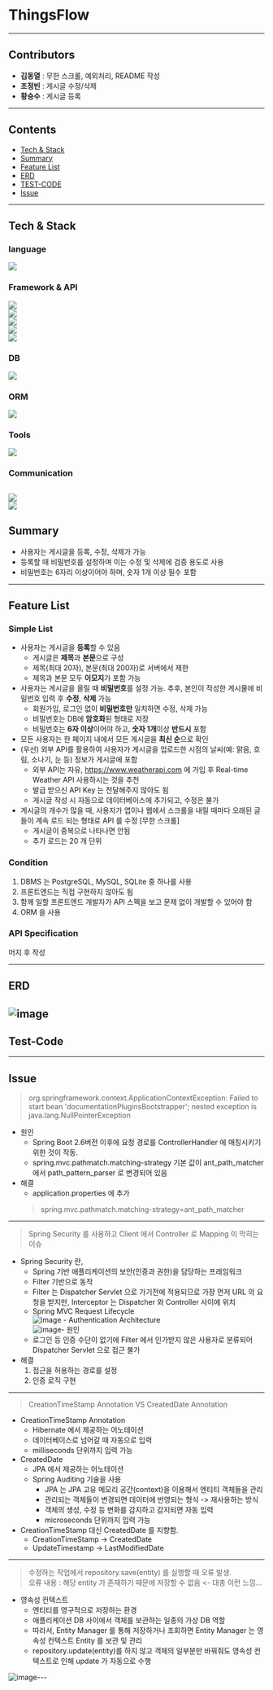 # ThingsFlow

----

## Contributors
- **김동열** : 무한 스크롤, 예외처리, README 작성
- **조정빈** : 게시글 수정/삭제
- **황승수** : 게시글 등록
---
## Contents
- [Tech & Stack](#tech--stack)
- [Summary](#summary)
- [Feature List](#feature-list)
- [ERD](#erd)
- [TEST-CODE](#test-code)
- [Issue](#issue)
---

## Tech & Stack
### language
<img src="https://img.shields.io/badge/Java-17-007396?style=fflat&logo=java&logoColor=white"><Br>

### Framework & API
<img src="https://img.shields.io/badge/Spring Boot-2.7.7-6DB33F?style=flat&logo=Spring Boot&logoColor=white"/><br>
<img src="https://img.shields.io/badge/spring-6DB33F?style=flat&logo=spring&logoColor=white"><br>
<img src="https://img.shields.io/badge/gradle-02303A?style=flat&logo=gradle&logoColor=white"><Br>
<img src="https://img.shields.io/badge/Spring Security-6DB33F?style=flat&logo=Spring security&logoColor=white"><br>
<img src="https://img.shields.io/badge/Swagger-6DB33F?style=flat&logo=Swagger&logoColor=white">

### DB
<img src="https://img.shields.io/badge/PostgreSQL-4169E1?style=flat&logo=PostgreSQL&logoColor=white"><br>

### ORM
<img src="https://img.shields.io/badge/JPA-6DB33F?style=flat&logo=&logoColor=white"/><br>

### Tools
<img src="https://img.shields.io/badge/IntelliJ IDEA-000000?style=flat&logo=IntelliJ IDEA&logoColor=white"><br>

### Communication
<img src="https://img.shields.io/badge/Slack-4A154B?style=flat&logo=Slack&logoColor=white"><br>
<img src="https://img.shields.io/badge/Notion-000000?style=flat&logo=Notion&logoColor=white"><br>
---
## Summary
- 사용자는 게시글을 등록, 수정, 삭제가 가능
- 등록할 때 비밀번호를 설정하며 이는 수정 및 삭제에 검증 용도로 사용
- 비밀번호는 6자리 이상이어야 하며, 숫자 1개 이상 필수 포함

---
## Feature List
### Simple List
- 사용자는 게시글을 **등록**할 수 있음
    - 게시글은 **제목**과 **본문**으로 구성
    - 제목(최대 20자), 본문(최대 200자)로 서버에서 제한
    - 제목과 본문 모두 **이모지**가 포함 가능
- 사용자는 게시글을 올릴 때 **비밀번호**를 설정 가능. 추후, 본인이 작성한 게시물에 비밀번호 입력 후 **수정**, **삭제** 가능
    - 회원가입, 로그인 없이 **비밀번호만** 일치하면 수정, 삭제 가능
    - 비밀번호는 DB에 **암호화**된 형태로 저장
    - 비밀번호는 **6자 이상**이어야 하고, **숫자 1개**이상 **반드시** 포함
- 모든 사용자는 한 페이지 내에서 모든 게시글을 **최신 순**으로 확인
- (우선) 외부 API를 활용하여 사용자가 게시글을 업로드한 시점의 날씨(예: 맑음, 흐림, 소나기, 눈 등) 정보가 게시글에 포함
    - 외부 API는 자유, https://www.weatherapi.com 에 가입 후 Real-time Weather API 사용하시는 것을 추천
    - 발급 받으신 API Key 는 전달해주지 않아도 됨
    - 게시글 작성 시 자동으로 데이터베이스에 추가되고, 수정은 불가
- 게시글의 개수가 많을 때, 사용자가 앱이나 웹에서 스크롤을 내릴 때마다 오래된 글들이
  계속 로드 되는 형태로 API 를 수정 [무한 스크롤]
  - 게시글이 중복으로 나타나면 안됨
  - 추가 로드는 20 개 단위


### Condition
1. DBMS 는 PostgreSQL, MySQL, SQLite 중 하나를 사용
2. 프론트엔드는 직접 구현하지 않아도 됨
3. 함께 일할 프론트엔드 개발자가 API 스펙을 보고 문제 없이 개발할 수 있어야 함
4. ORM 을 사용

### API Specification
머지 후 작성


---
## ERD
![image](https://user-images.githubusercontent.com/95991654/211572573-82fe7604-6e1c-4f0e-aab0-a8ea03c593ee.png)
---
## Test-Code


---
## Issue
> org.springframework.context.ApplicationContextException: Failed to start bean 'documentationPluginsBootstrapper'; nested exception is java.lang.NullPointerException
- 원인 
  - Spring Boot 2.6버전 이후에 요청 경로를 ControllerHandler 에 매칭시키기 위한 것이 작동.
  - spring.mvc.pathmatch.matching-strategy 기본 값이 ant_path_matcher 에서 path_pattern_parser 로 변경되어 있음
- 해결
  - application.properties 에 추가
  > spring.mvc.pathmatch.matching-strategy=ant_path_matcher
---
> Spring Security 를 사용하고 Client 에서 Controller 로 Mapping 이 막히는 이슈
- Spring Security 란,
  - Spring 기반 애플리케이션의 보안(인증과 권한)을 담당하는 프레임워크
  - Filter 기반으로 동작
  - Filter 는 Dispatcher Servlet 으로 가기전에 적용되므로 가장 먼저 URL 의 요청을 받지만, Interceptor 는 Dispatcher 와 Controller 사이에 위치
  - Spring MVC Request Lifecycle <br>
    ![image](https://user-images.githubusercontent.com/95991654/211572653-44522ea8-af23-4218-9a53-2889db6afdb8.png)  - Authentication Architecture <br>
    ![image](https://user-images.githubusercontent.com/95991654/211572718-92c3adc0-9225-4d0f-8390-be804a88bdec.png)- 원인
  - 로그인 등 인증 수단이 없기에 Filter 에서 인가받지 않은 사용자로 분류되어 Dispatcher Servlet 으로 접근 불가
- 해결
  1. 접근을 허용하는 경로를 설정
  2. 인증 로직 구현
---
> CreationTimeStamp Annotation VS CreatedDate Annotation
- CreationTimeStamp Annotation 
  - Hibernate 에서 제공하는 어노테이션
  - 데이터베이스로 넘어갈 때 자동으로 입력
  - milliseconds 단위까지 입력 가능
- CreatedDate
  - JPA 에서 제공하는 어노테이션
  - Spring Auditing 기술을 사용 
    - JPA 는 JPA 고유 메모리 공간(context)을 이용해서 엔티티 객체들을 관리
    - 관리되는 객체들이 변경되면 데이터에 반영되는 형식 -> 재사용하는 방식
    - 객체의 생성, 수정 등 변화를 감지하고 감지되면 자동 입력
    - microseconds 단위까지 입력 가능
- CreationTimeStamp 대신 CreatedDate 를 지향함.
  - CreationTimeStamp -> CreatedDate
  - UpdateTimestamp -> LastModifiedDate
---
> 수정하는 작업에서 repository.save(entity) 를 실행할 때 오류 발생. <br>
> 오류 내용 : 해당 entity 가 존재하기 때문에 저장할 수 없음 <- 대충 이런 느낌...
- 영속성 컨텍스트
  - 엔티티를 영구적으로 저장하는 환경
  - 애플리케이션 DB 사이에서 객체를 보관하는 일종의 가상 DB 역할
  - 따라서, Entity Manager 를 통해 저장하거나 조회하면 Entity Manager 는 영속성 컨텍스트 Entity 를 보관 및 관리
  - repository.update(entity)를 하지 않고 객체의 일부분만 바꿔줘도 영속성 컨텍스트로 인해 update 가 자동으로 수행

![image](https://user-images.githubusercontent.com/95991654/211572780-8231205c-c2fc-4ac6-b8bd-9bc59b0c5dd7.png)---
